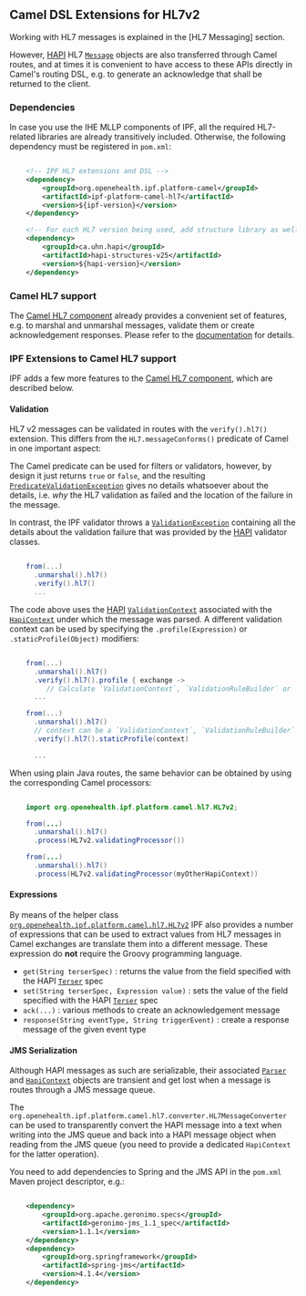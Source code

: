 ## Camel DSL Extensions for HL7v2

Working with HL7 messages is explained in the [HL7 Messaging] section.

However, [HAPI] HL7 [`Message`](https://hapifhir.github.io/hapi-hl7v2/base/apidocs/ca/uhn/hl7v2/model/Message.html) objects are
also transferred through Camel routes, and at times it is convenient
to have access to these APIs directly in Camel's routing DSL, e.g. to generate an acknowledge that shall be returned to
the client.


### Dependencies

In case you use the IHE MLLP components of IPF, all the required HL7-related libraries are already transitively included.
Otherwise, the following dependency must be registered in `pom.xml`:

```xml

    <!-- IPF HL7 extensions and DSL -->
    <dependency>
        <groupId>org.openehealth.ipf.platform-camel</groupId>
        <artifactId>ipf-platform-camel-hl7</artifactId>
        <version>${ipf-version}</version>
    </dependency>

    <!-- For each HL7 version being used, add structure library as well, e.g. v2.5 -->
    <dependency>
        <groupId>ca.uhn.hapi</groupId>
        <artifactId>hapi-structures-v25</artifactId>
        <version>${hapi-version}</version>
    </dependency>

```


### Camel HL7 support

The [Camel HL7 component][camel-hl7] already provides a convenient set of features, e.g. to marshal and unmarshal
messages, validate them or create acknowledgement responses. Please refer to the [documentation][camel-hl7] for details.


### IPF Extensions to Camel HL7 support

IPF adds a few more features to the [Camel HL7 component][camel-hl7], which are described below.


#### Validation

HL7 v2 messages can be validated in routes with the `verify().hl7()` extension. This differs from the `HL7.messageConforms()`
predicate of Camel in one important aspect:

The Camel predicate can be used for filters or validators, however, by design it just returns `true` or `false`, and the
resulting [`PredicateValidationException`](https://camel.apache.org/maven/current/camel-core/apidocs/org/apache/camel/processor/validation/PredicateValidationException.html)
gives no details whatsoever about the details, i.e. *why* the HL7 validation as
failed and the location of the failure in the message.

In contrast, the IPF validator throws a [`ValidationException`](../apidocs/org/openehealth/ipf/commons/core/modules/api/ValidationException.html) containing all the details
about the validation failure that was provided by the [HAPI] validator classes.

```groovy

    from(...)
      .unmarshal().hl7()
      .verify().hl7()
      ...

```

The code above uses the [HAPI] [`ValidationContext`](https://hapifhir.github.io/hapi-hl7v2/base/apidocs/ca/uhn/hl7v2/validation/ValidationContext.html)
associated with the [`HapiContext`](https://hapifhir.github.io/hapi-hl7v2/base/apidocs/ca/uhn/hl7v2/HapiContext.html) under which the message was
parsed. A different validation context can be used by specifying the `.profile(Expression)` or `.staticProfile(Object)` modifiers:

```groovy

    from(...)
      .unmarshal().hl7()
      .verify().hl7().profile { exchange ->
         // Calculate `ValidationContext`, `ValidationRuleBuilder` or `HapiContext`
      ...

    from(...)
      .unmarshal().hl7()
      // context can be a `ValidationContext`, `ValidationRuleBuilder` or `HapiContext`
      .verify().hl7().staticProfile(context)

      ...

```

When using plain Java routes, the same behavior can be obtained by using the corresponding Camel processors:

```java

    import org.openehealth.ipf.platform.camel.hl7.HL7v2;

    from(...)
      .unmarshal().hl7()
      .process(HL7v2.validatingProcessor())

    from(...)
      .unmarshal().hl7()
      .process(HL7v2.validatingProcessor(myOtherHapiContext))

```


#### Expressions

By means of the helper class [`org.openehealth.ipf.platform.camel.hl7.HL7v2`](../apidocs/org/openehealth/ipf/platform/camel/hl7/HL7v2.html)
IPF also provides a number of expressions that can be used to extract values from HL7 messages in
Camel exchanges are translate them into a different message. These expression do **not** require the
Groovy programming language.

* `get(String terserSpec)` : returns the value from the field specified with the HAPI [`Terser`](https://hapifhir.github.io/hapi-hl7v2/base/apidocs/ca/uhn/hl7v2/util/Terser.html) spec
* `set(String terserSpec, Expression value)` : sets the value of the field specified with the HAPI [`Terser`](https://hapifhir.github.io/hapi-hl7v2/base/apidocs/ca/uhn/hl7v2/util/Terser.html) spec
* `ack(...)` : various methods to create an acknowledgement message
* `response(String eventType, String triggerEvent)` : create a response message of the given event type


#### JMS Serialization

Although HAPI messages as such are serializable, their associated
[`Parser`](https://hapifhir.github.io/hapi-hl7v2/base/apidocs/ca/uhn/hl7v2/parser/Parser.html) and
[`HapiContext`](https://hapifhir.github.io/hapi-hl7v2/base/apidocs/ca/uhn/hl7v2/HapiContext.html) objects are
transient and get lost when a message is routes through a JMS message queue.

The `org.openehealth.ipf.platform.camel.hl7.converter.HL7MessageConverter` can be used to transparently
convert the HAPI message into a text when writing into the JMS queue and back into a HAPI message object
when reading from the JMS queue (you need to provide a dedicated `HapiContext` for the latter operation).

You need to add dependencies to Spring and the JMS API in the `pom.xml` Maven project descriptor, e.g.:

```xml

    <dependency>
        <groupId>org.apache.geronimo.specs</groupId>
        <artifactId>geronimo-jms_1.1_spec</artifactId>
        <version>1.1.1</version>
    </dependency>
    <dependency>
        <groupId>org.springframework</groupId>
        <artifactId>spring-jms</artifactId>
        <version>4.1.4</version>
    </dependency>

```



[HAPI]: https://hapifhir.github.io/hapi-hl7v2
[camel-hl7]: https://camel.apache.org/hl7.html